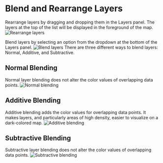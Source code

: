 # Blend and Rearrange Layers
Rearrange layers by dragging and dropping them in the Layers panel. The layers at the top of the list will be displayed in the foreground of the map. 
![Rearrange layers](https://d1a3f4spazzrp4.cloudfront.net/kepler.gl/documentation/image44.png "Rearrange layers")

Blend layers by selecting an option from the dropdown at the bottom of the Layers panel.
![Blend layers](https://d1a3f4spazzrp4.cloudfront.net/kepler.gl/documentation/image10.png "Blend layers")
There are three different ways to blend layers: Normal, Additive, and Subtractive.

## Normal Blending
Normal layer blending does not alter the color values of overlapping data points. 
![Normal blending](https://d1a3f4spazzrp4.cloudfront.net/kepler.gl/documentation/image19.png "Normal blending")

## Additive Blending
Additive blending adds the color values for overlapping data points. It makes layers, and particularly areas of high density, easier to visualize on a dark-colored map.
![Additive blending](https://d1a3f4spazzrp4.cloudfront.net/kepler.gl/documentation/image34.png "Additive blending")

## Subtractive Blending
Subtractive layer blending does not alter the color values of overlapping data points. 
![Subtractive blending](https://d1a3f4spazzrp4.cloudfront.net/kepler.gl/documentation/image26.png "Subtractive blending")
